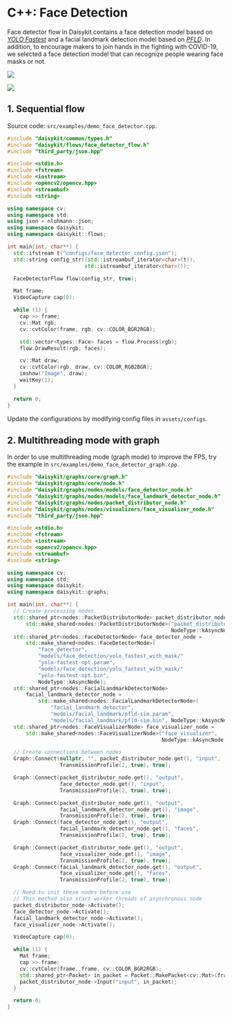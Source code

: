 # C++: Face Detection

Face detector flow in Daisykit contains a face detection model based on
[*YOLO Fastest*](https://github.com/dog-qiuqiu/Yolo-Fastest) and a
facial landmark detection model based on
[*PFLD*](https://github.com/polarisZhao/PFLD-pytorch). In addition, to
encourage makers to join hands in the fighting with COVID-19, we
selected a face detection model that can recognize people wearing face
masks or not.

![](/images/python/image5.png)

![](/images/python/image14.gif)

## 1. Sequential flow

Source code: `src/examples/demo_face_detector.cpp`.

```cpp
#include "daisykit/common/types.h"
#include "daisykit/flows/face_detector_flow.h"
#include "third_party/json.hpp"

#include <stdio.h>
#include <fstream>
#include <iostream>
#include <opencv2/opencv.hpp>
#include <streambuf>
#include <string>

using namespace cv;
using namespace std;
using json = nlohmann::json;
using namespace daisykit;
using namespace daisykit::flows;

int main(int, char**) {
  std::ifstream t("configs/face_detector_config.json");
  std::string config_str((std::istreambuf_iterator<char>(t)),
                         std::istreambuf_iterator<char>());

  FaceDetectorFlow flow(config_str, true);

  Mat frame;
  VideoCapture cap(0);

  while (1) {
    cap >> frame;
    cv::Mat rgb;
    cv::cvtColor(frame, rgb, cv::COLOR_BGR2RGB);

    std::vector<types::Face> faces = flow.Process(rgb);
    flow.DrawResult(rgb, faces);

    cv::Mat draw;
    cv::cvtColor(rgb, draw, cv::COLOR_RGB2BGR);
    imshow("Image", draw);
    waitKey(1);
  }

  return 0;
}
```

Update the configurations by modifying config files in `assets/configs`.


## 2. Multithreading mode with graph

In order to use multithreading mode (graph mode) to improve the FPS, try the example in `src/examples/demo_face_detector_graph.cpp`.


```cpp
#include "daisykit/graphs/core/graph.h"
#include "daisykit/graphs/core/node.h"
#include "daisykit/graphs/nodes/models/face_detector_node.h"
#include "daisykit/graphs/nodes/models/face_landmark_detector_node.h"
#include "daisykit/graphs/nodes/packet_distributor_node.h"
#include "daisykit/graphs/nodes/visualizers/face_visualizer_node.h"
#include "third_party/json.hpp"

#include <stdio.h>
#include <fstream>
#include <iostream>
#include <opencv2/opencv.hpp>
#include <streambuf>
#include <string>

using namespace cv;
using namespace std;
using namespace daisykit;
using namespace daisykit::graphs;

int main(int, char**) {
  // Create processing nodes
  std::shared_ptr<nodes::PacketDistributorNode> packet_distributor_node =
      std::make_shared<nodes::PacketDistributorNode>("packet_distributor",
                                                     NodeType::kAsyncNode);
  std::shared_ptr<nodes::FaceDetectorNode> face_detector_node =
      std::make_shared<nodes::FaceDetectorNode>(
          "face_detector",
          "models/face_detection/yolo_fastest_with_mask/"
          "yolo-fastest-opt.param",
          "models/face_detection/yolo_fastest_with_mask/"
          "yolo-fastest-opt.bin",
          NodeType::kAsyncNode);
  std::shared_ptr<nodes::FacialLandmarkDetectorNode>
      facial_landmark_detector_node =
          std::make_shared<nodes::FacialLandmarkDetectorNode>(
              "facial_landmark_detector",
              "models/facial_landmark/pfld-sim.param",
              "models/facial_landmark/pfld-sim.bin", NodeType::kAsyncNode);
  std::shared_ptr<nodes::FaceVisualizerNode> face_visualizer_node =
      std::make_shared<nodes::FaceVisualizerNode>("face_visualizer",
                                                  NodeType::kAsyncNode, true);

  // Create connections between nodes
  Graph::Connect(nullptr, "", packet_distributor_node.get(), "input",
                 TransmissionProfile(2, true), true);

  Graph::Connect(packet_distributor_node.get(), "output",
                 face_detector_node.get(), "input",
                 TransmissionProfile(2, true), true);

  Graph::Connect(packet_distributor_node.get(), "output",
                 facial_landmark_detector_node.get(), "image",
                 TransmissionProfile(2, true), true);
  Graph::Connect(face_detector_node.get(), "output",
                 facial_landmark_detector_node.get(), "faces",
                 TransmissionProfile(2, true), true);

  Graph::Connect(packet_distributor_node.get(), "output",
                 face_visualizer_node.get(), "image",
                 TransmissionProfile(2, true), true);
  Graph::Connect(facial_landmark_detector_node.get(), "output",
                 face_visualizer_node.get(), "faces",
                 TransmissionProfile(2, true), true);

  // Need to init these nodes before use
  // This method also start worker threads of asynchronous node
  packet_distributor_node->Activate();
  face_detector_node->Activate();
  facial_landmark_detector_node->Activate();
  face_visualizer_node->Activate();

  VideoCapture cap(0);

  while (1) {
    Mat frame;
    cap >> frame;
    cv::cvtColor(frame, frame, cv::COLOR_BGR2RGB);
    std::shared_ptr<Packet> in_packet = Packet::MakePacket<cv::Mat>(frame);
    packet_distributor_node->Input("input", in_packet);
  }

  return 0;
}
```

